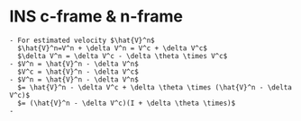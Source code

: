 # INS c-frame & n-frame
	- For estimated velocity $\hat{V}^n$
	  $\hat{V}^n=V^n + \delta V^n = V^c + \delta V^c$
	  $\delta V^n = \delta V^c - \delta \theta \times V^c$
	- $V^n = \hat{V}^n - \delta V^n$
	  $V^c = \hat{V}^n - \delta V^c$
	- $V^n = \hat{V}^n - \delta V^n$
	  $= \hat{V}^n - \delta V^c + \delta \theta \times (\hat{V}^n - \delta V^c)$
	  $= (\hat{V}^n - \delta V^c)(I + \delta \theta \times)$
	-